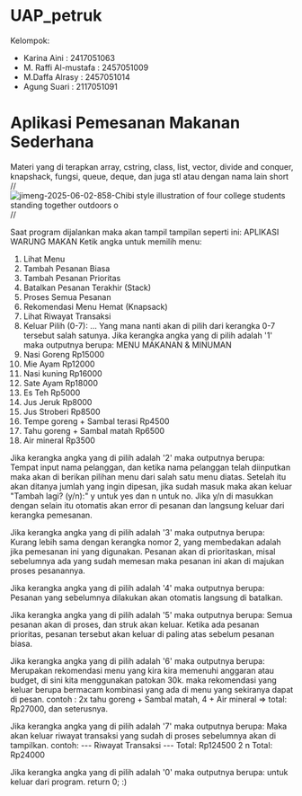 # UAP_petruk
Kelompok:
- Karina Aini       : 2417051063
- M. Raffi Al-mustafa   : 2457051009
- M.Daffa Alrasy    : 2457051014
- Agung Suari       : 2117051091
# Aplikasi Pemesanan Makanan Sederhana
Materi yang di terapkan array, cstring, class, list, vector, divide and conquer, knapshack, fungsi, queue, deque, dan juga stl atau dengan nama lain short
//
![jimeng-2025-06-02-858-Chibi style illustration of four college students standing together outdoors o](https://github.com/user-attachments/assets/134b6a31-0d46-4ce8-b1e7-5b4f50f05add)
//

Saat program dijalankan maka akan tampil tampilan seperti ini:
APLIKASI WARUNG MAKAN
Ketik angka untuk memilih menu:
1. Lihat Menu
2. Tambah Pesanan Biasa
3. Tambah Pesanan Prioritas
4. Batalkan Pesanan Terakhir (Stack)
5. Proses Semua Pesanan
6. Rekomendasi Menu Hemat (Knapsack)
7. Lihat Riwayat Transaksi
0. Keluar
Pilih (0-7): ...
Yang mana nanti akan di pilih dari kerangka 0-7 tersebut salah satunya.
Jika kerangka angka yang di pilih adalah '1' maka outputnya berupa:
MENU MAKANAN & MINUMAN
1. Nasi Goreng Rp15000
2. Mie Ayam Rp12000
3. Nasi kuning Rp16000
4. Sate Ayam Rp18000
5. Es Teh Rp5000
6. Jus Jeruk Rp8000
7. Jus Stroberi Rp8500
8. Tempe goreng + Sambal terasi Rp4500
9. Tahu goreng + Sambal matah Rp6500
10. Air mineral Rp3500

Jika kerangka angka yang di pilih adalah '2' maka outputnya berupa:
Tempat input nama pelanggan, dan ketika nama pelanggan telah diinputkan maka akan di berikan pilihan menu dari salah satu menu diatas. Setelah itu akan ditanya jumlah yang ingin dipesan, jika sudah masuk maka akan keluar "Tambah lagi? (y/n):" y untuk yes dan n untuk no.
Jika y/n di masukkan dengan selain itu otomatis akan error di pesanan dan langsung keluar dari kerangka pemesanan.

Jika kerangka angka yang di pilih adalah '3' maka outputnya berupa:
Kurang lebih sama dengan kerangka nomor 2, yang membedakan adalah jika pemesanan ini yang digunakan. Pesanan akan di prioritaskan, misal sebelumnya ada yang sudah memesan maka pesanan ini akan di majukan proses pesanannya.

Jika kerangka angka yang di pilih adalah '4' maka outputnya berupa:
Pesanan yang sebelumnya dilakukan akan otomatis langsung di batalkan.

Jika kerangka angka yang di pilih adalah '5' maka outputnya berupa:
Semua pesanan akan di proses, dan struk akan keluar. Ketika ada pesanan prioritas, pesanan tersebut akan keluar di paling atas sebelum pesanan biasa.

Jika kerangka angka yang di pilih adalah '6' maka outputnya berupa:
Merupakan rekomendasi menu yang kira kira memenuhi anggaran atau budget, di sini kita menggunakan patokan 30k. maka rekomendasi yang keluar berupa bermacam kombinasi yang ada di menu yang sekiranya dapat di pesan. contoh : 2x tahu goreng + Sambal matah, 4 + Air mineral => total: Rp27000, dan seterusnya.

Jika kerangka angka yang di pilih adalah '7' maka outputnya berupa:
Maka akan keluar riwayat transaksi yang sudah di proses sebelumnya akan di tampilkan. contoh:
--- Riwayat Transaksi ---
Total: Rp124500 2
n Total: Rp24000

Jika kerangka angka yang di pilih adalah '0' maka outputnya berupa:
untuk keluar dari program.
return 0; :)
